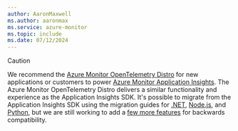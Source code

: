 ```yaml
---
author: AaronMaxwell
ms.author: aaronmax
ms.service: azure-monitor
ms.topic: include
ms.date: 07/12/2024
---
```


> [!CAUTION]
> We recommend the [Azure Monitor OpenTelemetry Distro](../app/opentelemetry-enable.md#enable-azure-monitor-opentelemetry-for-net-nodejs-python-and-java-applications) for new applications or customers to power [Azure Monitor Application Insights](../app/app-insights-overview.md). The Azure Monitor OpenTelemetry Distro delivers a similar functionality and experience as the Application Insights SDK. It's possible to migrate from the Application Insights SDK using the migration guides for [.NET](../app/opentelemetry-dotnet-migrate.md), [Node.js](../app/opentelemetry-nodejs-migrate.md), and [Python](../app/opentelemetry-python-opencensus-migrate.md), but we are still working to add a [few more features](../app/opentelemetry-help-support-feedback.md#whats-the-current-release-state-of-features-within-the-azure-monitor-opentelemetry-distro) for backwards compatibility.
